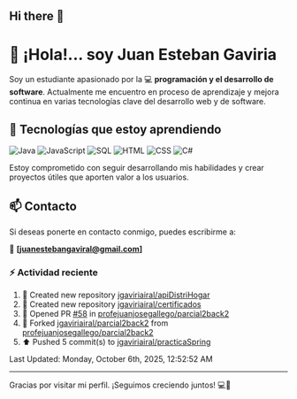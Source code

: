 ## Hi there 👋

# 👋 ¡Hola!... soy Juan Esteban Gaviria 

Soy un estudiante apasionado por la 
:computer: **programación y el desarrollo de software**. 
Actualmente me encuentro en proceso de aprendizaje y mejora continua en varias tecnologías clave del desarrollo web y de software.

## 🚀 Tecnologías que estoy aprendiendo

<p align="left">
  <img src="https://img.shields.io/badge/Java-007396?style=for-the-badge&logo=java&logoColor=white" alt="Java" />
  <img src="https://img.shields.io/badge/JavaScript-F7DF1E?style=for-the-badge&logo=javascript&logoColor=black" alt="JavaScript" />
  <img src="https://img.shields.io/badge/SQL-4479A1?style=for-the-badge&logo=postgresql&logoColor=white" alt="SQL" />
  <img src="https://img.shields.io/badge/HTML5-E34F26?style=for-the-badge&logo=html5&logoColor=white" alt="HTML" />
  <img src="https://img.shields.io/badge/CSS3-1572B6?style=for-the-badge&logo=css3&logoColor=white" alt="CSS" />
  <img src="https://img.shields.io/badge/C%23-239120?style=for-the-badge&logo=c-sharp&logoColor=white" alt="C#" />
</p>

Estoy comprometido con seguir desarrollando mis habilidades y crear proyectos útiles que aporten valor a los usuarios.

## 📫 Contacto

Si deseas ponerte en contacto conmigo, puedes escribirme a:

📧 **[juanestebangaviral@gmail.com]**


### :zap: Actividad reciente
<!--RECENT_ACTIVITY:start-->
1. 📔 Created new repository [jgaviriairal/apiDistriHogar](https://github.com/jgaviriairal/apiDistriHogar)<br>
2. 📔 Created new repository [jgaviriairal/certificados](https://github.com/jgaviriairal/certificados)<br>
3. 💪 Opened PR [#58](https://github.com/profejuanjosegallego/parcial2back2/pull/58) in [profejuanjosegallego/parcial2back2](https://github.com/profejuanjosegallego/parcial2back2)<br>
4. 🔱 Forked [jgaviriairal/parcial2back2](https://github.com/jgaviriairal/parcial2back2) from [profejuanjosegallego/parcial2back2](https://github.com/profejuanjosegallego/parcial2back2)<br>
5. ⬆️ Pushed 5 commit(s) to [jgaviriairal/practicaSpring](https://github.com/jgaviriairal/practicaSpring)<br>
<!--RECENT_ACTIVITY:end-->

<!--RECENT_ACTIVITY:last_update-->
Last Updated: Monday, October 6th, 2025, 12:52:52 AM
<!--RECENT_ACTIVITY:last_update_end-->

---

Gracias por visitar mi perfil. ¡Seguimos creciendo juntos! 💻🌱
